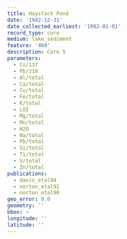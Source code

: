 ```yaml
---
title: Haystack Pond
date: '1982-12-31'
date_collected_earliest: '1982-01-01'
record_type: core
medium: lake_sediment
feature: '460'
description: Core 5
parameters:
  - Cs/137
  - Pb/210
  - Al/total
  - Ca/total
  - Cu/total
  - Fe/total
  - K/total
  - LOI
  - Mg/total
  - Mn/total
  - H2O
  - Na/total
  - Pb/total
  - Si/total
  - Ti/total
  - V/total
  - Zn/total
publications:
  - davis_etal94
  - norton_etal92
  - norton_etal90
geo_error: 0.0
geometry: ''
bbox: ~
longitude: ''
latitude: ''
---
```


